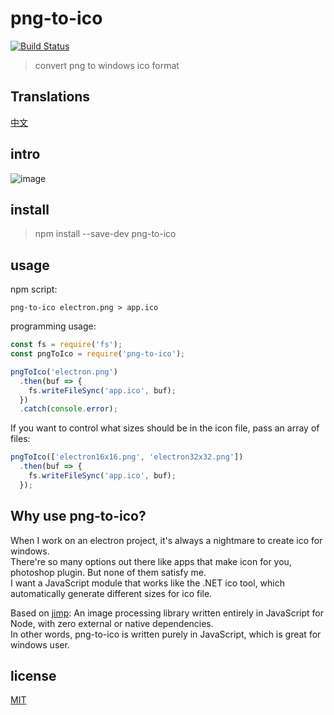 # png-to-ico

[![Build Status](https://github.com/steambap/png-to-ico/workflows/CI/badge.svg)](https://github.com/steambap/png-to-ico/actions?workflow=CI)

> convert png to windows ico format

## Translations
[中文](README_CN.md)

## intro
![image](assets/png-to-ico.gif)

## install
> npm install --save-dev png-to-ico

## usage
npm script:
```
png-to-ico electron.png > app.ico
```

programming usage:
```JavaScript
const fs = require('fs');
const pngToIco = require('png-to-ico');

pngToIco('electron.png')
  .then(buf => {
    fs.writeFileSync('app.ico', buf);
  })
  .catch(console.error);
```

If you want to control what sizes should be in the icon file, pass an array of files:
```JavaScript
pngToIco(['electron16x16.png', 'electron32x32.png'])
  .then(buf => {
    fs.writeFileSync('app.ico', buf);
  });
```

## Why use png-to-ico?
When I work on an electron project, it's always a nightmare to create ico for windows.  
There're so many options out there like apps that make icon for you, photoshop plugin. But none of them satisfy me.  
I want a JavaScript module that works like the .NET ico tool, which automatically generate different sizes for ico file.  

Based on [jimp](https://github.com/oliver-moran/jimp):
 An image processing library written entirely in JavaScript for Node, with zero external or native dependencies.  
In other words, png-to-ico is written purely in JavaScript, which is great for windows user.  

## license
[MIT](LICENSE)
